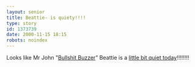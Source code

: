 ```yaml
---
layout: senior
title: Beattie- is quiety!!!!
type: story
id: 1373739
date: 2000-11-15 18:15
robots: noindex
---
```

Looks like Mr John "<a href="http://seniorcitizen.blogspot.com/?/2000_09_17_seniorcitizen_archive.html#874654">Bullshit Buzzer</a>" Beattie is a <a href="http://www.theherald.co.uk/opinion/beattie/archive/15-11-19100-0-42-23.html ">little bit quiet today</a>!!!!!!!!